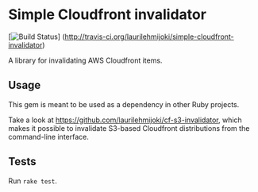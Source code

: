 # Simple Cloudfront invalidator
[![Build
Status](https://secure.travis-ci.org/laurilehmijoki/simple-cloudfront-invalidator.png)]
(http://travis-ci.org/laurilehmijoki/simple-cloudfront-invalidator)

A library for invalidating AWS Cloudfront items.

## Usage

This gem is meant to be used as a dependency in other Ruby projects.

Take a look at <https://github.com/laurilehmijoki/cf-s3-invalidator>, which
makes it possible to invalidate S3-based Cloudfront distributions from the
command-line interface.

## Tests

Run `rake test`.
